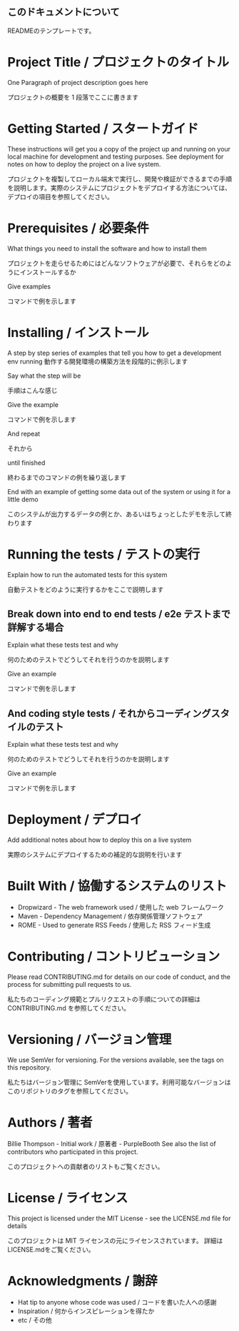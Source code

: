 ## このドキュメントについて
READMEのテンプレートです。


# Project Title / プロジェクトのタイトル

One Paragraph of project description goes here

プロジェクトの概要を 1 段落でここに書きます

# Getting Started / スタートガイド
These instructions will get you a copy of the project up and running on your local machine for development and testing purposes. See deployment for notes on how to deploy the project on a live system.

プロジェクトを複製してローカル端末で実行し、開発や検証ができるまでの手順を説明します。実際のシステムにプロジェクトをデプロイする方法については、デプロイの項目を参照してください。

# Prerequisites / 必要条件

What things you need to install the software and how to install them

プロジェクトを走らせるためにはどんなソフトウェアが必要で、それらをどのようにインストールするか

Give examples

コマンドで例を示します

# Installing / インストール

A step by step series of examples that tell you how to get a development env running
動作する開発環境の構築方法を段階的に例示します

Say what the step will be

手順はこんな感じ

Give the example

コマンドで例を示します

And repeat

それから

until finished

終わるまでのコマンドの例を繰り返します

End with an example of getting some data out of the system or using it for a little demo

このシステムが出力するデータの例とか、あるいはちょっとしたデモを示して終わります

# Running the tests / テストの実行

Explain how to run the automated tests for this system

自動テストをどのように実行するかをここで説明します

## Break down into end to end tests / e2e テストまで詳解する場合

Explain what these tests test and why

何のためのテストでどうしてそれを行うのかを説明します

Give an example

コマンドで例を示します

## And coding style tests / それからコーディングスタイルのテスト

Explain what these tests test and why

何のためのテストでどうしてそれを行うのかを説明します

Give an example

コマンドで例を示します

# Deployment / デプロイ

Add additional notes about how to deploy this on a live system

実際のシステムにデプロイするための補足的な説明を行います

# Built With / 協働するシステムのリスト

+ Dropwizard - The web framework used / 使用した web フレームワーク
+ Maven - Dependency Management / 依存関係管理ソフトウェア
+ ROME - Used to generate RSS Feeds / 使用した RSS フィード生成

# Contributing / コントリビューション

Please read CONTRIBUTING.md for details on our code of conduct, and the process for submitting pull requests to us.

私たちのコーディング規範とプルリクエストの手順についての詳細はCONTRIBUTING.md を参照してください。

# Versioning / バージョン管理

We use SemVer for versioning. For the versions available, see the tags on this repository.

私たちはバージョン管理に SemVerを使用しています。利用可能なバージョンはこのリポジトリのタグを参照してください。

# Authors / 著者

Billie Thompson - Initial work / 原著者 - PurpleBooth
See also the list of contributors who participated in this project.

このプロジェクトへの貢献者のリストもご覧ください。

# License / ライセンス

This project is licensed under the MIT License - see the LICENSE.md file for details

このプロジェクトは MIT ライセンスの元にライセンスされています。 詳細はLICENSE.mdをご覧ください。

# Acknowledgments / 謝辞

+ Hat tip to anyone whose code was used / コードを書いた人への感謝
+ Inspiration / 何からインスピレーションを得たか
+ etc / その他

